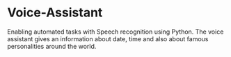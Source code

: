 # Voice-Assistant
Enabling automated tasks with Speech recognition using Python. The voice assistant gives an information about date, time and also about famous personalities around the world.
